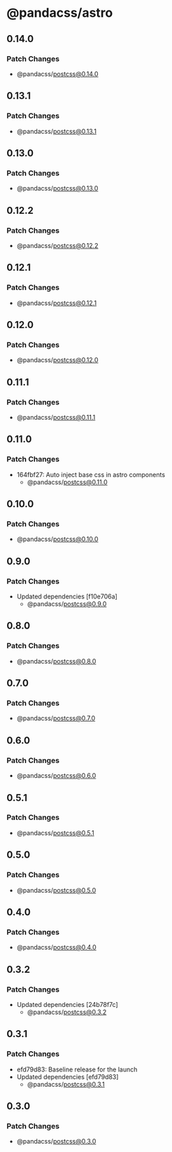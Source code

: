 # @pandacss/astro

## 0.14.0

### Patch Changes

- @pandacss/postcss@0.14.0

## 0.13.1

### Patch Changes

- @pandacss/postcss@0.13.1

## 0.13.0

### Patch Changes

- @pandacss/postcss@0.13.0

## 0.12.2

### Patch Changes

- @pandacss/postcss@0.12.2

## 0.12.1

### Patch Changes

- @pandacss/postcss@0.12.1

## 0.12.0

### Patch Changes

- @pandacss/postcss@0.12.0

## 0.11.1

### Patch Changes

- @pandacss/postcss@0.11.1

## 0.11.0

### Patch Changes

- 164fbf27: Auto inject base css in astro components
  - @pandacss/postcss@0.11.0

## 0.10.0

### Patch Changes

- @pandacss/postcss@0.10.0

## 0.9.0

### Patch Changes

- Updated dependencies [f10e706a]
  - @pandacss/postcss@0.9.0

## 0.8.0

### Patch Changes

- @pandacss/postcss@0.8.0

## 0.7.0

### Patch Changes

- @pandacss/postcss@0.7.0

## 0.6.0

### Patch Changes

- @pandacss/postcss@0.6.0

## 0.5.1

### Patch Changes

- @pandacss/postcss@0.5.1

## 0.5.0

### Patch Changes

- @pandacss/postcss@0.5.0

## 0.4.0

### Patch Changes

- @pandacss/postcss@0.4.0

## 0.3.2

### Patch Changes

- Updated dependencies [24b78f7c]
  - @pandacss/postcss@0.3.2

## 0.3.1

### Patch Changes

- efd79d83: Baseline release for the launch
- Updated dependencies [efd79d83]
  - @pandacss/postcss@0.3.1

## 0.3.0

### Patch Changes

- @pandacss/postcss@0.3.0
